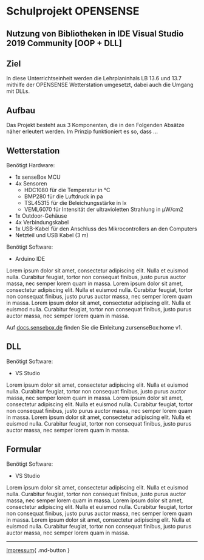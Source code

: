 # Schulprojekt OPENSENSE

## Nutzung von Bibliotheken in IDE Visual Studio 2019 Community [OOP + DLL]

## Ziel

In diese Unterrichtseinheit werden die Lehrplaninhals LB 13.6 und 13.7 mithilfe der OPENSENSE Wetterstation umgesetzt, dabei auch die Umgang mit DLLs.

## Aufbau

Das Projekt besteht aus 3 Komponenten, die in den Folgenden Absätze näher erleutert werden.
Im Prinzip funktioniert es so, dass ...

## Wetterstation 

Benötigt Hardware: 

- 1x senseBox MCU
- 4x Sensoren 
    - HDC1080 für die Temperatur in  °C
    - BMP280 für die Luftdruck in pa
    - TSL45315 für die Beleichungsstärke in lx
    - VEML6070 für Intensität der ultravioletten Strahlung in μW/cm2
- 1x Outdoor-Gehäuse
- 4x Verbindungskabel 
- 1x USB-Kabel für den Anschluss des Mikrocontrollers an den Computers
- Netzteil und USB Kabel (3 m)

Benötigt Software: 

- Arduino IDE

Lorem ipsum dolor sit amet, consectetur adipiscing elit. Nulla et euismod
nulla. Curabitur feugiat, tortor non consequat finibus, justo purus auctor
massa, nec semper lorem quam in massa.
Lorem ipsum dolor sit amet, consectetur adipiscing elit. Nulla et euismod
nulla. Curabitur feugiat, tortor non consequat finibus, justo purus auctor
massa, nec semper lorem quam in massa.
Lorem ipsum dolor sit amet, consectetur adipiscing elit. Nulla et euismod
nulla. Curabitur feugiat, tortor non consequat finibus, justo purus auctor
massa, nec semper lorem quam in massa.

Auf [docs.sensebox.de](https://docs.sensebox.de/misc/senseboxv1/) finden Sie die Einleitung zursenseBox:home v1.

## DLL

Benötigt Software: 

- VS Studio

Lorem ipsum dolor sit amet, consectetur adipiscing elit. Nulla et euismod
nulla. Curabitur feugiat, tortor non consequat finibus, justo purus auctor
massa, nec semper lorem quam in massa.
Lorem ipsum dolor sit amet, consectetur adipiscing elit. Nulla et euismod
nulla. Curabitur feugiat, tortor non consequat finibus, justo purus auctor
massa, nec semper lorem quam in massa.
Lorem ipsum dolor sit amet, consectetur adipiscing elit. Nulla et euismod
nulla. Curabitur feugiat, tortor non consequat finibus, justo purus auctor
massa, nec semper lorem quam in massa.

## Formular

Benötigt Software: 

- VS Studio

Lorem ipsum dolor sit amet, consectetur adipiscing elit. Nulla et euismod
nulla. Curabitur feugiat, tortor non consequat finibus, justo purus auctor
massa, nec semper lorem quam in massa.
Lorem ipsum dolor sit amet, consectetur adipiscing elit. Nulla et euismod
nulla. Curabitur feugiat, tortor non consequat finibus, justo purus auctor
massa, nec semper lorem quam in massa.
Lorem ipsum dolor sit amet, consectetur adipiscing elit. Nulla et euismod
nulla. Curabitur feugiat, tortor non consequat finibus, justo purus auctor
massa, nec semper lorem quam in massa.


---

[Impressum](legal/imprint.md){ .md-button }
​

